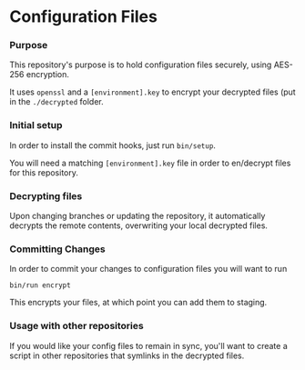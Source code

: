 # Configuration Files

### Purpose

This repository's purpose is to hold configuration files securely, using AES-256
encryption.

It uses `openssl` and a `[environment].key` to encrypt your decrypted files (put
in the `./decrypted` folder.

### Initial setup

In order to install the commit hooks, just run `bin/setup`.

You will need a matching `[environment].key` file in order to en/decrypt files
for this repository.

### Decrypting files

Upon changing branches or updating the repository, it automatically decrypts the
remote contents, overwriting your local decrypted files.

### Committing Changes

In order to commit your changes to configuration files you will want to run

    bin/run encrypt

This encrypts your files, at which point you can add them to staging.

### Usage with other repositories

If you would like your config files to remain in sync, you'll want to create a
script in other repositories that symlinks in the decrypted files.
